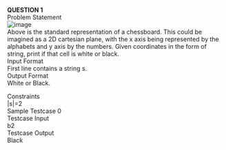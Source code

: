 
<b> QUESTION 1</b> <BR>
Problem Statement
<br>
![image](https://user-images.githubusercontent.com/91777325/220606195-8614ea50-b5d3-494c-989b-13f9d15842d9.png)
<br>
Above is the standard representation of a chessboard.
This could be imagined as a 2D cartesian plane, with the x axis being represented by the alphabets and y axis by the numbers.
Given coordinates in the form of string, print if that cell is white or black.
<br>
Input Format
<br>
First line contains a string s.
<br>
Output Format<br>
White or Black.

Constraints<br>
|s|=2
<br>
Sample Testcase 0<br>
Testcase Input<br>
b2 <br>
Testcase Output<br>
Black<br>
